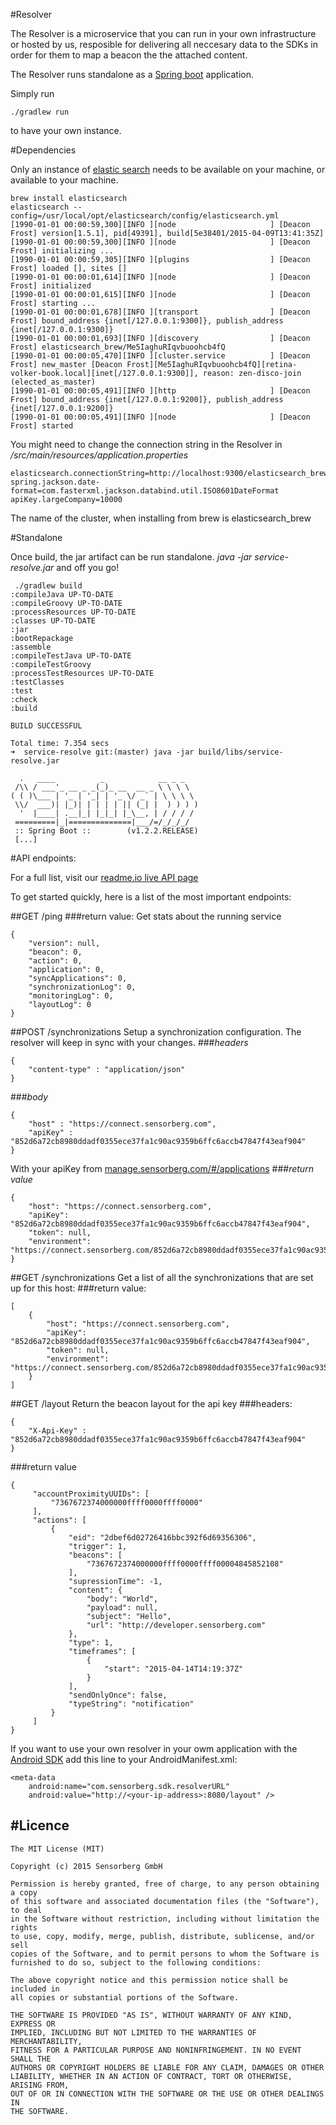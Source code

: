 #Resolver

The Resolver is a microservice that you can run in your own infrastructure or hosted by us, resposible for delivering all neccesary data to the SDKs in order for them to map a beacon the the attached content.

The Resolver runs standalone as a [Spring boot](http://projects.spring.io/spring-boot/) application.

Simply run

```
./gradlew run
```
to have your own instance.

#Dependencies

Only an instance of [elastic search](https://www.elastic.co) needs to be available on your machine, or available to your machine.

```
brew install elasticsearch
elasticsearch --config=/usr/local/opt/elasticsearch/config/elasticsearch.yml
[1990-01-01 00:00:59,300][INFO ][node                     ] [Deacon Frost] version[1.5.1], pid[49391], build[5e38401/2015-04-09T13:41:35Z]
[1990-01-01 00:00:59,300][INFO ][node                     ] [Deacon Frost] initializing ...
[1990-01-01 00:00:59,305][INFO ][plugins                  ] [Deacon Frost] loaded [], sites []
[1990-01-01 00:00:01,614][INFO ][node                     ] [Deacon Frost] initialized
[1990-01-01 00:00:01,615][INFO ][node                     ] [Deacon Frost] starting ...
[1990-01-01 00:00:01,678][INFO ][transport                ] [Deacon Frost] bound_address {inet[/127.0.0.1:9300]}, publish_address {inet[/127.0.0.1:9300]}
[1990-01-01 00:00:01,693][INFO ][discovery                ] [Deacon Frost] elasticsearch_brew/Me5IaghuRIqvbuoohcb4fQ
[1990-01-01 00:00:05,470][INFO ][cluster.service          ] [Deacon Frost] new_master [Deacon Frost][Me5IaghuRIqvbuoohcb4fQ][retina-volker-book.local][inet[/127.0.0.1:9300]], reason: zen-disco-join (elected_as_master)
[1990-01-01 00:00:05,491][INFO ][http                     ] [Deacon Frost] bound_address {inet[/127.0.0.1:9200]}, publish_address {inet[/127.0.0.1:9200]}
[1990-01-01 00:00:05,491][INFO ][node                     ] [Deacon Frost] started

```
You might need to change the connection string in the Resolver in */src/main/resources/application.properties*

```
elasticsearch.connectionString=http://localhost:9300/elasticsearch_brew
spring.jackson.date-format=com.fasterxml.jackson.databind.util.ISO8601DateFormat
apiKey.largeCompany=10000
```
The name of the cluster, when installing from brew is elasticsearch_brew

#Standalone

Once build, the jar artifact can be run standalone. *java -jar service-resolve.jar* and off you go!
```
 ./gradlew build
:compileJava UP-TO-DATE
:compileGroovy UP-TO-DATE
:processResources UP-TO-DATE
:classes UP-TO-DATE
:jar
:bootRepackage
:assemble
:compileTestJava UP-TO-DATE
:compileTestGroovy
:processTestResources UP-TO-DATE
:testClasses
:test
:check
:build

BUILD SUCCESSFUL

Total time: 7.354 secs
➜  service-resolve git:(master) java -jar build/libs/service-resolve.jar

  .   ____          _            __ _ _
 /\\ / ___'_ __ _ _(_)_ __  __ _ \ \ \ \
( ( )\___ | '_ | '_| | '_ \/ _` | \ \ \ \
 \\/  ___)| |_)| | | | | || (_| |  ) ) ) )
  '  |____| .__|_| |_|_| |_\__, | / / / /
 =========|_|==============|___/=/_/_/_/
 :: Spring Boot ::        (v1.2.2.RELEASE)
 [...]
```

#API endpoints:

For a full list, visit our [readme.io live API page](https://sensorberg.readme.io/)

To get started quickly, here is a list of the most important endpoints:

##GET /ping
###return value:
Get stats about the running service
```
{
    "version": null,
    "beacon": 0,
    "action": 0,
    "application": 0,
    "syncApplications": 0,
    "synchronizationLog": 0,
    "monitoringLog": 0,
    "layoutLog": 0
}
```

##POST /synchronizations
Setup a synchronization configuration. The resolver will keep in sync with your changes.
###*headers*
```
{
    "content-type" : "application/json"
}
```
###*body*
```
{
	"host" : "https://connect.sensorberg.com",
	"apiKey" : "852d6a72cb8980ddadf0355ece37fa1c90ac9359b6ffc6accb47847f43eaf904"
}
```
With your apiKey from [manage.sensorberg.com/#/applications](https://manage.sensorberg.com/#/applications)
###*return value*
```
{
    "host": "https://connect.sensorberg.com",
    "apiKey": "852d6a72cb8980ddadf0355ece37fa1c90ac9359b6ffc6accb47847f43eaf904",
    "token": null,
    "environment": "https://connect.sensorberg.com/852d6a72cb8980ddadf0355ece37fa1c90ac9359b6ffc6accb47847f43eaf904"
}
```
##GET /synchronizations
Get a list of all the synchronizations that are set up for this host:
###return value:
```
[
    {
        "host": "https://connect.sensorberg.com",
        "apiKey": "852d6a72cb8980ddadf0355ece37fa1c90ac9359b6ffc6accb47847f43eaf904",
        "token": null,
        "environment": "https://connect.sensorberg.com/852d6a72cb8980ddadf0355ece37fa1c90ac9359b6ffc6accb47847f43eaf904"
    }
]
```
##GET /layout
Return the beacon layout for the api key
###headers:
```
{
    "X-Api-Key" : "852d6a72cb8980ddadf0355ece37fa1c90ac9359b6ffc6accb47847f43eaf904"
}
```
###return value
```
{
     "accountProximityUUIDs": [
         "7367672374000000ffff0000ffff0000"
     ],
     "actions": [
         {
             "eid": "2dbef6d02726416bbc392f6d69356306",
             "trigger": 1,
             "beacons": [
                 "7367672374000000ffff0000ffff00004845852108"
             ],
             "supressionTime": -1,
             "content": {
                 "body": "World",
                 "payload": null,
                 "subject": "Hello",
                 "url": "http://developer.sensorberg.com"
             },
             "type": 1,
             "timeframes": [
                 {
                     "start": "2015-04-14T14:19:37Z"
                 }
             ],
             "sendOnlyOnce": false,
             "typeString": "notification"
         }
     ]
}
```

If you want to use your own resolver in your owm application with the [Android SDK](/android-sdk) add this line to your AndroidManifest.xml:
```
<meta-data
    android:name="com.sensorberg.sdk.resolverURL"
    android:value="http://<your-ip-address>:8080/layout" />
```
#Licence
-------

	The MIT License (MIT)
	
	Copyright (c) 2015 Sensorberg GmbH
	
	Permission is hereby granted, free of charge, to any person obtaining a copy
	of this software and associated documentation files (the "Software"), to deal
	in the Software without restriction, including without limitation the rights
	to use, copy, modify, merge, publish, distribute, sublicense, and/or sell
	copies of the Software, and to permit persons to whom the Software is
	furnished to do so, subject to the following conditions:
	
	The above copyright notice and this permission notice shall be included in
	all copies or substantial portions of the Software.
	
	THE SOFTWARE IS PROVIDED "AS IS", WITHOUT WARRANTY OF ANY KIND, EXPRESS OR
	IMPLIED, INCLUDING BUT NOT LIMITED TO THE WARRANTIES OF MERCHANTABILITY,
	FITNESS FOR A PARTICULAR PURPOSE AND NONINFRINGEMENT. IN NO EVENT SHALL THE
	AUTHORS OR COPYRIGHT HOLDERS BE LIABLE FOR ANY CLAIM, DAMAGES OR OTHER
	LIABILITY, WHETHER IN AN ACTION OF CONTRACT, TORT OR OTHERWISE, ARISING FROM,
	OUT OF OR IN CONNECTION WITH THE SOFTWARE OR THE USE OR OTHER DEALINGS IN
	THE SOFTWARE.